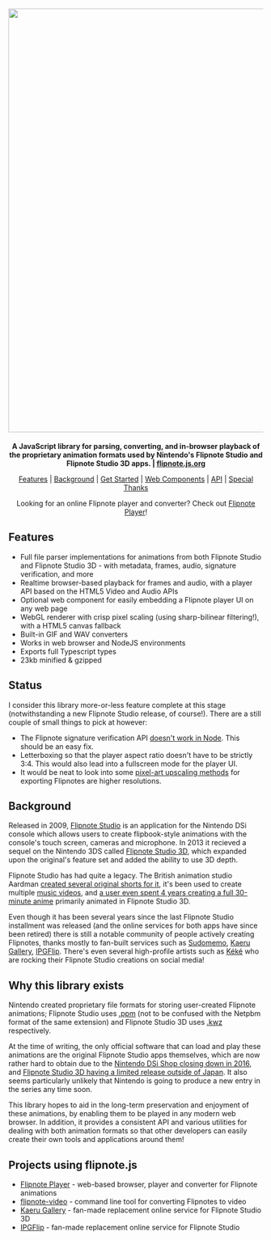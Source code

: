 <h1 align="center"><a href="//flipnote.js.org" target="blank"><img width="838px" src="https://raw.githubusercontent.com/jaames/flipnote.js/master/assets/ghbanner@2x.png"/></a></h1>

<p align="center">
  <b>A JavaScript library for parsing, converting, and in-browser playback of the proprietary animation formats used by Nintendo's Flipnote Studio and Flipnote Studio 3D apps. | <a href="//flipnote.js.org" target="blank">flipnote.js.org</a></b>
</p>

<p align="center">
   <a href="#features">Features</a> | <a href="#background">Background</a> | <a href="https://flipnote.js.org/pages/docs/get-started.html">Get Started</a> | <a href="https://flipnote.js.org/pages/docs/web-components.html">Web Components</a> | <a href="https://flipnote.js.org/globals.html">API</a> | <a href="https://flipnote.js.org/pages/docs/acknowledgements.html">Special Thanks</a>
</p>

<p align="center">
  Looking for an online Flipnote player and converter? Check out <a href="https://flipnote.rakujira.jp/">Flipnote Player</a>!
</p>

## Features

* Full file parser implementations for animations from both Flipnote Studio and Flipnote Studio 3D - with metadata, frames, audio, signature verification, and more
* Realtime browser-based playback for frames and audio, with a player API based on the HTML5 Video and Audio APIs
* Optional web component for easily embedding a Flipnote player UI on any web page
* WebGL renderer with crisp pixel scaling (using sharp-bilinear filtering!), with a HTML5 canvas fallback
* Built-in GIF and WAV converters
* Works in web browser and NodeJS environments
* Exports full Typescript types
* 23kb minified & gzipped

## Status

I consider this library more-or-less feature complete at this stage (notwithstanding a new Flipnote Studio release, of course!). There are a still couple of small things to pick at however:

* The Flipnote signature verification API [doesn't work in Node](https://github.com/jaames/flipnote.js/issues/24). This should be an easy fix.
* Letterboxing so that the player aspect ratio doesn't have to be strictly 3:4. This would also lead into a fullscreen mode for the player UI.
* It would be neat to look into some [pixel-art upscaling methods](https://github.com/jaames/flipnote.js/issues/25) for exporting Flipnotes are higher resolutions.

## Background

Released in 2009, [Flipnote Studio](https://en.wikipedia.org/wiki/Flipnote_Studio) is an application for the Nintendo DSi console which allows users to create flipbook-style animations with the console's touch screen, cameras and microphone. In 2013 it recieved a sequel on the Nintendo 3DS called [Flipnote Studio 3D](https://en.wikipedia.org/wiki/Flipnote_Studio_3D), which expanded upon the original's feature set and added the ability to use 3D depth.

Flipnote Studio has had quite a legacy. The British animation studio Aardman [created several original shorts for it](https://www.nintendolife.com/news/2009/12/aardman_create_zelda_flipnote), it's been used to create multiple [music videos](https://www.youtube.com/watch?v=K3m3_7RoGZk), and [a user even spent 4 years creating a full 30-minute anime](https://nintendoeverything.com/3ds-user-spends-four-years-making-an-anime-in-flipnote-studio-3d/) primarily animated in Flipnote Studio 3D.

Even though it has been several years since the last Flipnote Studio installment was released (and the online services for both apps have since been retired) there is still a notable community of people actively creating Flipnotes, thanks mostly to fan-built services such as [Sudomemo](https://www.sudomemo.net/), [Kaeru Gallery](https://gallery.kaeru.world/), [IPGFlip](https://ipgflip.xyz/). There's even several high-profile artists such as [Kéké](https://twitter.com/Kekeflipnote) who are rocking their Flipnote Studio creations on social media!

## Why this library exists

Nintendo created proprietary file formats for storing user-created Flipnote animations; Flipnote Studio uses [.ppm](https://github.com/Flipnote-Collective/flipnote-studio-docs/wiki/PPM-format) (not to be confused with the Netpbm format of the same extension) and Flipnote Studio 3D uses [.kwz](https://github.com/Flipnote-Collective/flipnote-studio-3d-docs/wiki/KWZ-Format) respectively. 

At the time of writing, the only official software that can load and play these animations are the original Flipnote Studio apps themselves, which are now rather hard to obtain due to the [Nintendo DSi Shop closing down in 2016](https://www.nintendo.co.uk/News/2016/March/Important-information-about-the-discontinuation-of-the-Nintendo-DSi-Shop-1095977.html), and [Flipnote Studio 3D having a limited release outside of Japan](https://www.nintendolife.com/news/2016/03/reminder_flipnote_studio_3d_debuting_in_europe_as_my_nintendo_account_incentive). It also seems particularly unlikely that Nintendo is going to produce a new entry in the series any time soon.

This library hopes to aid in the long-term preservation and enjoyment of these animations, by enabling them to be played in any modern web browser. In addition, it provides a consistent API and various utilities for dealing with both animation formats so that other developers can easily create their own tools and applications around them!

## Projects using flipnote.js

* [Flipnote Player](http://flipnote.rakujira.jp/) - web-based browser, player and converter for Flipnote animations
* [flipnote-video](https://github.com/jaames/flipnote-video) - command line tool for converting Flipnotes to video
* [Kaeru Gallery](https://gallery.kaeru.world/) - fan-made replacement online service for Flipnote Studio 3D
* [IPGFlip](https://ipgflip.xyz/) - fan-made replacement online service for Flipnote Studio